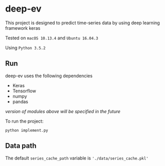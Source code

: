 # deep-ev

This project is designed to predict time-series data by using deep learning framework keras

Tested on `macOS 10.13.4` and `Ubuntu 16.04.3`

Using `Python 3.5.2`


## Run
deep-ev uses the following dependencies

* Keras
* Tensorflow
* numpy
* pandas

*version of modules above will be specified in the future*

To run the project:

```
python implement.py
```

## Data path
The default `series_cache_path` variable is `'./data/series_cache.pkl'`



